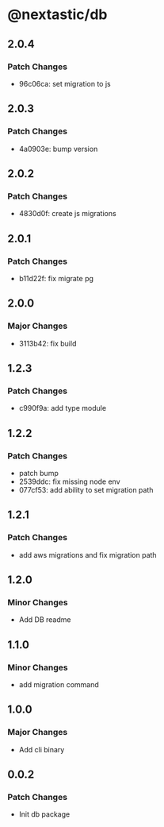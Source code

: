 # @nextastic/db

## 2.0.4

### Patch Changes

- 96c06ca: set migration to js

## 2.0.3

### Patch Changes

- 4a0903e: bump version

## 2.0.2

### Patch Changes

- 4830d0f: create js migrations

## 2.0.1

### Patch Changes

- b11d22f: fix migrate pg

## 2.0.0

### Major Changes

- 3113b42: fix build

## 1.2.3

### Patch Changes

- c990f9a: add type module

## 1.2.2

### Patch Changes

- patch bump
- 2539ddc: fix missing node env
- 077cf53: add ability to set migration path

## 1.2.1

### Patch Changes

- add aws migrations and fix migration path

## 1.2.0

### Minor Changes

- Add DB readme

## 1.1.0

### Minor Changes

- add migration command

## 1.0.0

### Major Changes

- Add cli binary

## 0.0.2

### Patch Changes

- Init db package
